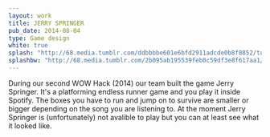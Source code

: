 ```yaml
---
layout: work
title: JERRY SPRINGER
pub_date: 2014-08-04
type: Game design
white: true
splash: "http://68.media.tumblr.com/ddbbbbe601e6bfd2911adcde0b8f8852/tumblr_or3lg9ZdNn1s771xno1_1280.png"
splashbw: "http://68.media.tumblr.com/2b095ab195539feb0c59df3e8f617aa1/tumblr_ot5hsofjKm1s771xno1_1280.png"
---
```

During our second WOW Hack (2014) our team built the game Jerry Springer. It's a platforming endless runner game and you play it inside Spotify. The boxes you have to run and jump on to survive are smaller or bigger depending on the song you are listening to. At the moment Jerry Springer is (unfortunately) not avalible to play but you can at least see what it looked like.
